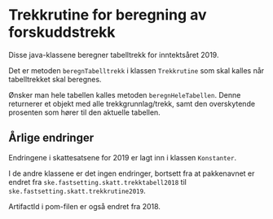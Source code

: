 # Trekkrutine for beregning av forskuddstrekk

Disse java-klassene beregner tabelltrekk for inntektsåret 2019.

Det er metoden `beregnTabelltrekk` i klassen `Trekkrutine` som skal kalles når tabelltrekket skal beregnes.

Ønsker man hele tabellen kalles metoden `beregnHeleTabellen`. Denne returnerer et objekt med alle trekkgrunnlag/trekk, samt den overskytende prosenten som hører til den aktuelle tabellen.


## Årlige endringer
Endringene i skattesatsene for 2019 er lagt inn i klassen `Konstanter`.

I de andre klassene er det ingen endringer, bortsett fra at pakkenavnet er endret fra `ske.fastsetting.skatt.trekktabell2018` til `ske.fastsetting.skatt.trekkrutine2019`.

ArtifactId i pom-filen er også endret fra 2018.
